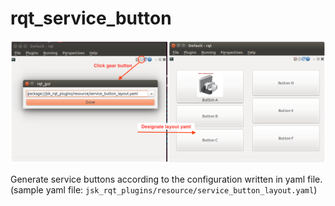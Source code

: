 # rqt\_service\_button
![](images/rqt_service_button.png)

Generate service buttons according to the configuration written in yaml file.
(sample yaml file: `jsk_rqt_plugins/resource/service_button_layout.yaml`)

